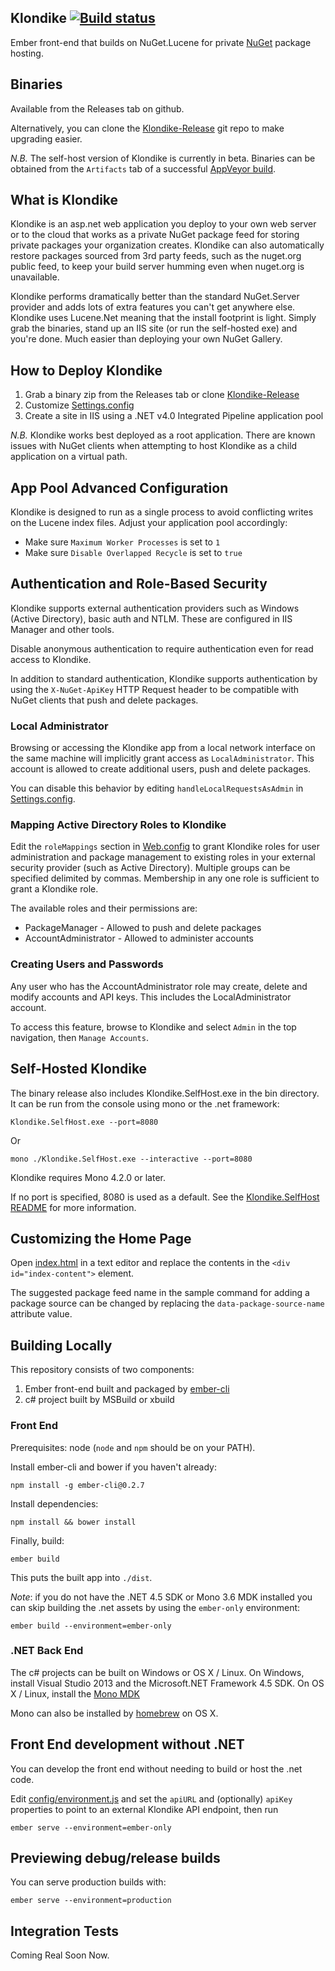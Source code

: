 ## Klondike [![Build status](https://ci.appveyor.com/api/projects/status/vxqnth8eyerocfpm/branch/master?svg=true)](https://ci.appveyor.com/project/chriseldredge/klondike/branch/master)

Ember front-end that builds on NuGet.Lucene for private [NuGet](https://www.nuget.org/) package hosting.

## Binaries

Available from the Releases tab on github.

Alternatively, you can clone the [Klondike-Release](https://github.com/themotleyfool/Klondike-Release)
git repo to make upgrading easier.

_N.B._ The self-host version of Klondike is currently in beta. Binaries can be obtained from the `Artifacts` tab of a successful [AppVeyor build](https://ci.appveyor.com/project/chriseldredge/klondike/).

## What is Klondike

Klondike is an asp.net web application you deploy to your own web server or to the cloud
that works as a private NuGet package feed for storing private packages your organization
creates. Klondike can also automatically restore packages sourced from 3rd party feeds,
such as the nuget.org public feed, to keep your build server humming even when nuget.org
is unavailable.

Klondike performs dramatically better than the standard NuGet.Server provider and adds lots
of extra features you can't get anywhere else. Klondike uses Lucene.Net meaning that the
install footprint is light. Simply grab the binaries, stand up an IIS site (or run the self-hosted
exe) and you're done. Much easier than deploying your own NuGet Gallery.

## How to Deploy Klondike

1. Grab a binary zip from the Releases tab or clone
[Klondike-Release](https://github.com/themotleyfool/Klondike-Release)
1. Customize [Settings.config](src/Klondike.WebHost/Settings.config)
1. Create a site in IIS using a .NET v4.0 Integrated Pipeline application pool

_N.B._ Klondike works best deployed as a root application. There are known issues
with NuGet clients when attempting to host Klondike as a child application on a
virtual path.

## App Pool Advanced Configuration

Klondike is designed to run as a single process to avoid conflicting writes on
the Lucene index files. Adjust your application pool accordingly:

* Make sure `Maximum Worker Processes` is set to `1`
* Make sure `Disable Overlapped Recycle` is set to `true`

## Authentication and Role-Based Security

Klondike supports external authentication providers such as Windows (Active Directory),
basic auth and NTLM. These are configured in IIS Manager and other tools.

Disable anonymous authentication to require authentication even for read access to Klondike.

In addition to standard authentication, Klondike supports authentication by using the
`X-NuGet-ApiKey` HTTP Request header to be compatible with NuGet clients that push and delete
packages.

### Local Administrator

Browsing or accessing the Klondike app from a local network interface on the same machine
will implicitly grant access as `LocalAdministrator`. This account is allowed to create
additional users, push and delete packages.

You can disable this behavior by editing `handleLocalRequestsAsAdmin` in [Settings.config](src/Klondike.WebHost/Settings.config).

### Mapping Active Directory Roles to Klondike

Edit the `roleMappings` section in [Web.config](src/Klondike.WebHost/Web.config) to grant
Klondike roles for user administration and package management to existing roles in your
external security provider (such as Active Directory). Multiple groups can be specified 
delimited by commas. Membership in any one role is sufficient to grant a Klondike role.

The available roles and their permissions are:

* PackageManager - Allowed to push and delete packages
* AccountAdministrator - Allowed to administer accounts

### Creating Users and Passwords

Any user who has the AccountAdministrator role may create, delete and modify accounts
and API keys. This includes the LocalAdministrator account.

To access this feature, browse to Klondike and select `Admin` in the top navigation,
then `Manage Accounts`.

## Self-Hosted Klondike

The binary release also includes Klondike.SelfHost.exe in the bin directory.
It can be run from the console using mono or the .net framework:

    Klondike.SelfHost.exe --port=8080

Or

    mono ./Klondike.SelfHost.exe --interactive --port=8080

Klondike requires Mono 4.2.0 or later.

If no port is specified, 8080 is used as a default. See the [Klondike.SelfHost README](src/Klondike.SelfHost/README.md)
for more information.

## Customizing the Home Page

Open [index.html](app/index.html) in a text editor and replace the contents in
the `<div id="index-content">` element.

The suggested package feed name in the sample command for adding a package source
can be changed by replacing the `data-package-source-name` attribute value.

## Building Locally

This repository consists of two components:

1. Ember front-end built and packaged by [ember-cli](http://www.ember-cli.com/)
1. c# project built by MSBuild or xbuild

### Front End

Prerequisites: node (`node` and `npm` should be on your PATH).

Install ember-cli and bower if you haven't already:

    npm install -g ember-cli@0.2.7

Install dependencies:

    npm install && bower install

Finally, build:

    ember build

This puts the built app into `./dist`.

_Note_: if you do not have the .NET 4.5 SDK or Mono 3.6 MDK installed you can
skip building the .net assets by using the `ember-only` environment:

    ember build --environment=ember-only

### .NET Back End

The c# projects can be built on Windows or OS X / Linux. On Windows,
install Visual Studio 2013 and the Microsoft.NET Framework 4.5 SDK.
On OS X / Linux, install the [Mono MDK](http://www.mono-project.com/download/)

Mono can also be installed by [homebrew](http://brew.sh/) on OS X.

## Front End development without .NET

You can develop the front end without needing to build or host the .net code.

Edit [config/environment.js](config/environment.js) and set the `apiURL`
and (optionally) `apiKey` properties to point to an external Klondike API endpoint,
then run

    ember serve --environment=ember-only

## Previewing debug/release builds

You can serve production builds with:

    ember serve --environment=production

## Integration Tests

Coming Real Soon Now.
